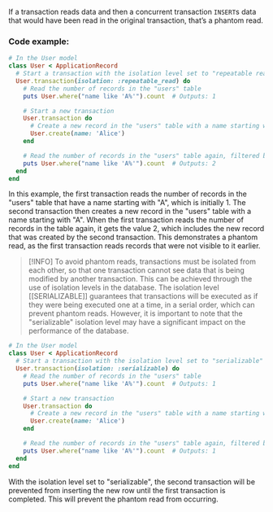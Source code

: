 If a transaction reads data and then a concurrent transaction `INSERT`s data that would have been read in the original transaction, that’s a phantom read.

### Code example:

```ruby
# In the User model
class User < ApplicationRecord
  # Start a transaction with the isolation level set to "repeatable read"
  User.transaction(isolation: :repeatable_read) do
    # Read the number of records in the "users" table
    puts User.where("name like 'A%'").count  # Outputs: 1

    # Start a new transaction
    User.transaction do
      # Create a new record in the "users" table with a name starting with "A"
      User.create(name: 'Alice')
    end

    # Read the number of records in the "users" table again, filtered by name starting with "A"
    puts User.where("name like 'A%'").count  # Outputs: 2
  end
end
```

In this example, the first transaction reads the number of records in the "users" table that have a name starting with "A", which is initially 1. The second transaction then creates a new record in the "users" table with a name starting with "A". When the first transaction reads the number of records in the table again, it gets the value 2, which includes the new record that was created by the second transaction. This demonstrates a phantom read, as the first transaction reads records that were not visible to it earlier.

>[!INFO]
>To avoid phantom reads, transactions must be isolated from each other, so that one transaction cannot see data that is being modified by another transaction. This can be achieved through the use of isolation levels in the database. The isolation level [[SERIALIZABLE]] guarantees that transactions will be executed as if they were being executed one at a time, in a serial order, which can prevent phantom reads. However, it is important to note that the "serializable" isolation level may have a significant impact on the performance of the database.

```ruby
# In the User model
class User < ApplicationRecord
  # Start a transaction with the isolation level set to "serializable"
  User.transaction(isolation: :serializable) do
    # Read the number of records in the "users" table
    puts User.where("name like 'A%'").count  # Outputs: 1

    # Start a new transaction
    User.transaction do
      # Create a new record in the "users" table with a name starting with "A"
      User.create(name: 'Alice')
    end

    # Read the number of records in the "users" table again, filtered by name starting with "A"
    puts User.where("name like 'A%'").count  # Outputs: 1
  end
end
```

With the isolation level set to "serializable", the second transaction will be prevented from inserting the new row until the first transaction is completed. This will prevent the phantom read from occurring.